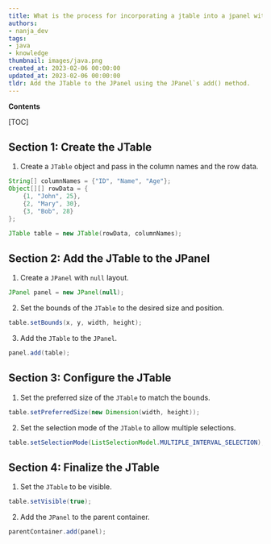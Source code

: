 ```yaml
---
title: What is the process for incorporating a jtable into a jpanel with a null layout?
authors:
- nanja_dev
tags:
- java
- knowledge
thumbnail: images/java.png
created_at: 2023-02-06 00:00:00
updated_at: 2023-02-06 00:00:00
tldr: Add the JTable to the JPanel using the JPanel`s add() method.
---
```


**Contents**

[TOC]

## Section 1: Create the JTable

1. Create a `JTable` object and pass in the column names and the row data.

```java
String[] columnNames = {"ID", "Name", "Age"};
Object[][] rowData = {
    {1, "John", 25},
    {2, "Mary", 30},
    {3, "Bob", 28}
};

JTable table = new JTable(rowData, columnNames);
```

## Section 2: Add the JTable to the JPanel

1. Create a `JPanel` with `null` layout.

```java
JPanel panel = new JPanel(null);
```

2. Set the bounds of the `JTable` to the desired size and position.

```java
table.setBounds(x, y, width, height);
```

3. Add the `JTable` to the `JPanel`.

```java
panel.add(table);
```

## Section 3: Configure the JTable

1. Set the preferred size of the `JTable` to match the bounds.

```java
table.setPreferredSize(new Dimension(width, height));
```

2. Set the selection mode of the `JTable` to allow multiple selections.

```java
table.setSelectionMode(ListSelectionModel.MULTIPLE_INTERVAL_SELECTION);
```

## Section 4: Finalize the JTable

1. Set the `JTable` to be visible.

```java
table.setVisible(true);
```

2. Add the `JPanel` to the parent container.

```java
parentContainer.add(panel);
```
